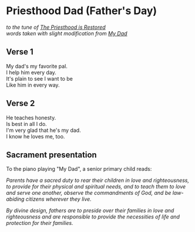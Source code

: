 # Priesthood Dad (Father's Day)
_to the tune of [The Priesthood is Restored](https://www.churchofjesuschrist.org/music/library/childrens-songbook/the-priesthood-is-restored?lang=eng)   
words taken with slight modification from [My Dad](https://www.churchofjesuschrist.org/music/library/childrens-songbook/my-dad?lang=eng)_   

## Verse 1
My dad's my favorite pal.  
I help him every day.  
It's plain to see I want to be  
Like him in every way.

## Verse 2
He teaches honesty.  
Is best in all I do.  
I'm very glad that he's my dad.  
I know he loves me, too.  


## Sacrament presentation
To the piano playing "My Dad", a senior primary child reads:

_Parents have a sacred duty to rear their children in love and righteousness, to provide for their physical and spiritual needs, and to teach them to love and serve one another, observe the commandments of God, and be law-abiding citizens wherever they live._

_By divine design, fathers are to preside over their families in love and righteousness and are responsible to provide the necessities of life and protection for their families._
